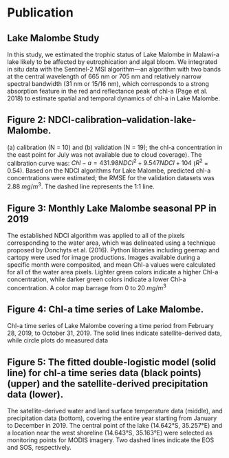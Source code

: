 # Publication

## Lake Malombe Study
In this study, we estimated the trophic status of Lake Malombe in Malawi-a lake likely to be
affected by eutrophication and algal bloom. We integrated in situ data with the Sentinel-2 MSI algorithm—an algorithm with two bands at the central wavelength of 665 nm or 705 nm and relatively narrow spectral bandwidth (31 nm or 15/16 nm), which corresponds to a strong absorption feature in the red and reflectance peak of chl-a (Page et al. 2018) to estimate spatial and temporal dynamics of chl-a in Lake Malombe.

## Figure 2: NDCI-calibration–validation-lake-Malombe.
(a) calibration (N = 10) and (b) validation (N = 19); the chl-a concentration in the east point for July was not available due to cloud coverage). The calibration curve was: $Cℎl-a = 431.98 NDCI^2 + 9.547 NDCI + 104$ ($R^2$ = 0.54). Based on the NDCI algorithms for Lake Malombe, predicted chl-a concentrations were estimated; the RMSE for the validation datasets was 2.88 $mg/m^3$. The dashed line represents the 1:1 line.


## Figure 3: Monthly Lake Malombe seasonal PP in 2019
The established NDCI algorithm was applied to all of the pixels corresponding to the water area, which was delineated using a technique proposed by Donchyts et al. (2016). Python libraries including geemap and cartopy were used for image productions. Images available during a specific month were composited, and mean Chl-a values were calculated for all of the water area pixels. Lighter green colors indicate a higher Chl-a concentration, while darker green colors indicate a lower Chl-a concentration. A color map barrage from 0 to 20 $mg/m^3$

## Figure 4: Chl-a time series of Lake Malombe.
Chl-a time series of Lake Malombe covering a time period from February 28, 2019,
to October 31, 2019. The solid lines indicate satellite-derived data, while circle plots do measured data

## Figure 5: The fitted double-logistic model (solid line) for chl-a time series data (black points) (upper) and the satellite-derived precipitation data (lower). 
The satellite-derived water and land surface temperature data
(middle), and precipitation data (bottom), covering the entire year starting from January to December in 2019. The central point of the lake (14.642°S, 35.257°E) and a location near the west shoreline (14.643°S, 35.163°E) were selected as monitoring points for MODIS imagery. Two dashed lines indicate the EOS and SOS, respectively.


